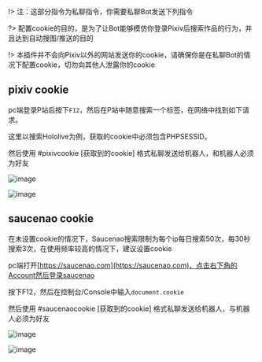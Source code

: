 !> 注：这部分指令为私聊指令，你需要私聊Bot发送下列指令

?> 配置cookie的目的，是为了让Bot能够模仿你登录Pixiv后搜索作品的行为，并且达到自动搜图/推送的目的

!> 本插件并不会向Pixiv以外的网站发送你的cookie，请确保你是在私聊Bot的情况下配置cookie，切勿向其他人泄露你的cookie

## pixiv cookie
pc端登录P站后按下`F12`，然后在P站中随意搜索一个标签，在网络中找到如下请求。

这里以搜索Hololive为例，获取的cookie中必须包含PHPSESSID。

然后使用 #pixivcookie [获取到的cookie] 格式私聊发送给机器人，和机器人必须为好友

![image](/img/install/177747559-168c1377-db4a-49f0-869f-78749f80707e.png)

![image](/img/install/177748449-02f59d79-a0bc-4475-80f6-40f0c56e06a6.png)

## saucenao cookie
在未设置cookie的情况下，Saucenao搜索限制为每个ip每日搜索50次，每30秒搜索3次，在使用频率较高的情况下，建议设置cookie

pc端打开[https://saucenao.com](https://saucenao.com)，点击右下角的Account然后登录saucenao

按下F12，然后在控制台/Console中输入`document.cookie`

然后使用 #saucenaocookie [获取到的cookie] 格式私聊发送给机器人，与机器人必须为好友

![image](/img/install/177758500-94720035-c11a-4689-bb91-eca1ac95ce7e.png)

![image](/img/install/177758915-69de1308-d934-407f-a945-17252124c969.png)